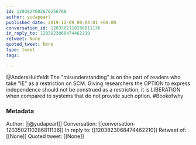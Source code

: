 ```yaml
---
id: 1203827602676256768
author: yudapearl
published_date: 2019-12-09 00:04:01 +00:00
conversation_id: 1203502110286811136
in_reply_to: 1203823068474462210
retweet: None
quoted_tweet: None
type: tweet
tags:

---
```


@AndersHuitfeldt The "misunderstanding" is on the part of readers who take "IE" as a restriction on SCM. Giving researchers the OPTION to express independence should not be construed as a restriction, it is LIBERATION when compared to systems that do not provide such option. #Bookofwhy

### Metadata

Author: [[@yudapearl]]
Conversation: [[conversation-1203502110286811136]]
In reply to: [[1203823068474462210]]
Retweet of: [[None]]
Quoted tweet: [[None]]
